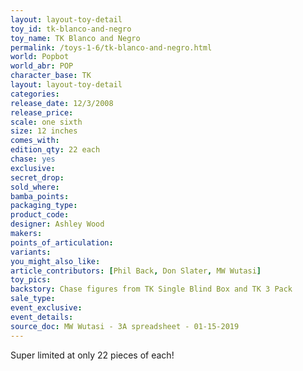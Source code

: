 ```yaml
---
layout: layout-toy-detail 
toy_id: tk-blanco-and-negro
toy_name: TK Blanco and Negro
permalink: /toys-1-6/tk-blanco-and-negro.html
world: Popbot
world_abr: POP
character_base: TK
layout: layout-toy-detail
categories: 
release_date: 12/3/2008
release_price: 
scale: one sixth
size: 12 inches
comes_with: 
edition_qty: 22 each
chase: yes
exclusive: 
secret_drop: 
sold_where: 
bamba_points: 
packaging_type: 
product_code:
designer: Ashley Wood
makers: 
points_of_articulation: 
variants: 
you_might_also_like: 
article_contributors: [Phil Back, Don Slater, MW Wutasi]
toy_pics: 
backstory: Chase figures from TK Single Blind Box and TK 3 Pack
sale_type: 
event_exclusive: 
event_details: 
source_doc: MW Wutasi - 3A spreadsheet - 01-15-2019
---
```

Super limited at only 22 pieces of each!